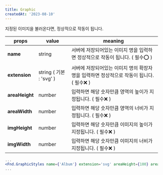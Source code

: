```yaml
---
title: Graphic
createdAt: '2023-08-10'
---
```


지정된 이미지을 불러온다면, 정상적으로 작동이 됩니다.

| props          | value                   | meaning                                                                                  |
| -------------- | ----------------------- | ---------------------------------------------------------------------------------------- |
| **name**       | string                  | 서버에 저장되어있는 이미지 명을 입력하면 정상적으로 작동이 됩니다. ( 필수⭕ )            |
| **extension**  | string ( 기본 : 'svg' ) | 서버에 저장되어있는 이미지 명의 확장자명을 입력하면 정상적으로 작동이 됩니다. ( 필수❌ ) |
| **areaHeight** | number                  | 입력하면 해당 숫자만큼 영역의 높이가 지정됩니다. ( 필수❌ )                              |
| **areaWidth**  | number                  | 입력하면 해당 숫자만큼 영역의 너비가 지정됩니다. ( 필수❌ )                              |
| **imgHeight**  | number                  | 입력하면 해당 숫자만큼 이미지의 높이가 지정됩니다. ( 필수❌ )                            |
| **imgWidth**   | number                  | 입력하면 해당 숫자만큼 이미지의 너비가 지정됩니다. ( 필수❌ )                            |

```jsx
...
<Fnd.GraphicStyles name={'Album'} extension='svg' areaHeight={100} areaWidth={100} imgHeight={100} imgWidth={100} />
...
```
